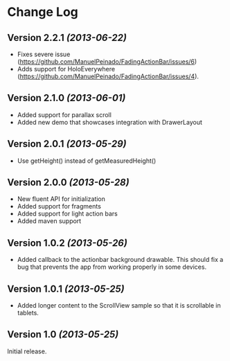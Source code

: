 Change Log
=======================================

Version 2.2.1 *(2013-06-22)*
----------------------------
* Fixes severe issue (https://github.com/ManuelPeinado/FadingActionBar/issues/6)
* Adds support for HoloEverywhere (https://github.com/ManuelPeinado/FadingActionBar/issues/4).

Version 2.1.0 *(2013-06-01)*
----------------------------
* Added support for parallax scroll
* Added new demo that showcases integration with DrawerLayout

Version 2.0.1 *(2013-05-29)*
----------------------------
 * Use getHeight() instead of getMeasuredHeight()

Version 2.0.0 *(2013-05-28)*
----------------------------
 * New fluent API for initialization
 * Added support for fragments
 * Added support for light action bars
 * Added maven support
 
Version 1.0.2 *(2013-05-26)*
----------------------------
 * Added callback to the actionbar background drawable. This should fix a bug that prevents the app from working properly in some devices.

Version 1.0.1 *(2013-05-25)*
----------------------------

 * Added longer content to the ScrollView sample so that it is scrollable in tablets.

Version 1.0 *(2013-05-25)*
----------------------------
Initial release.
